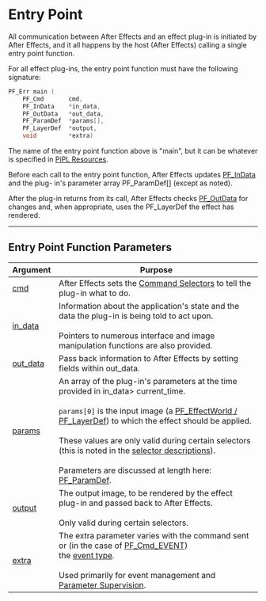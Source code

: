# Entry Point

All communication between After Effects and an effect plug-in is initiated by After Effects, and it all happens by the host (After Effects) calling a single entry point function.

For all effect plug-ins, the entry point function must have the following signature:

```cpp
PF_Err main (
    PF_Cmd       cmd,
    PF_InData    *in_data,
    PF_OutData   *out_data,
    PF_ParamDef  *params[],
    PF_LayerDef  *output,
    void         *extra)
```

The name of the entry point function above is "main", but it can be whatever is specified in [PiPL Resources](../intro/pipl-resources.md).

Before each call to the entry point function, After Effects updates [PF_InData](PF_InData.md) and the plug- in's parameter array PF_ParamDef[] (except as noted).

After the plug-in returns from its call, After Effects checks [PF_OutData](PF_OutData.md) for changes and, when appropriate, uses the PF_LayerDef the effect has rendered.

---

## Entry Point Function Parameters

|                   Argument                    |                                                                                                                                                                                                                            Purpose                                                                                                                                                                                                                             |
| --------------------------------------------- | -------------------------------------------------------------------------------------------------------------------------------------------------------------------------------------------------------------------------------------------------------------------------------------------------------------------------------------------------------------------------------------------------------------------------------------------------------------- |
| [cmd](command-selectors.md)                   | After Effects sets the [Command Selectors](command-selectors.md) to tell the plug-in what to do.                                                                                                                                                                                                                                                                                                                                                               |
| [in_data](PF_InData.md)                       | Information about the application's state and the data the plug-in is being told to act upon.<br/><br/>Pointers to numerous interface and image manipulation functions are also provided.                                                                                                                                                                                                                                                                      |
| [out_data](PF_OutData.md)                     | Pass back information to After Effects by setting fields within out_data.                                                                                                                                                                                                                                                                                                                                                                                      |
| [params](parameters.md)                       | An array of the plug-in's parameters at the time provided in in_data> current_time.<br/><br/>`params[0]` is the input image (a [PF_EffectWorld / PF_LayerDef](PF_EffectWorld.md)) to which the effect should be applied.<br/><br/>These values are only valid during certain selectors (this is noted in the [selector descriptions](command-selectors.md#calling-sequence)).<br/><br/>Parameters are discussed at length here: [PF_ParamDef](PF_ParamDef.md). |
| [output](PF_EffectWorld.md)                   | The output image, to be rendered by the effect plug-in and passed back to After Effects.<br/><br/>Only valid during certain selectors.                                                                                                                                                                                                                                                                                                                         |
| [extra](../effect-ui-events/PF_EventExtra.md) | The extra parameter varies with the command sent or (in the case of [PF_Cmd_EVENT](command-selectors.md#messaging))<br/>the [event type](../effect-ui-events/effect-ui-events.md).<br/><br/>Used primarily for event management and [Parameter Supervision](../effect-details/parameter-supervision.md).                                                                                                                                                       |
